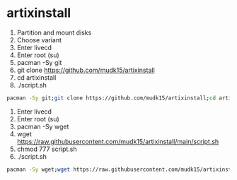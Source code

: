 # artixinstall
1. Partition and mount disks
2. Choose variant
  1. Enter livecd
  2. Enter root (su)
  3. pacman -Sy git
  4. git clone https://github.com/mudk15/artixinstall
  5. cd artixinstall
  6. ./script.sh
```bash
pacman -Sy git;git clone https://github.com/mudk15/artixinstall;cd artixinstall;./script.sh
```
  1. Enter livecd
  2. Enter root (su)
  3. pacman -Sy wget
  4. wget https://raw.githubusercontent.com/mudk15/artixinstall/main/script.sh
  5. chmod 777 script.sh
  6. ./script.sh
```bash
pacman -Sy wget;wget https://raw.githubusercontent.com/mudk15/artixinstall/main/script.sh;chmod 777 script.sh;./script.sh
```
